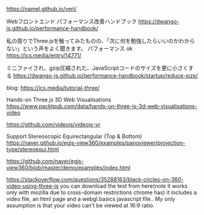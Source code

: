 https://namel.github.io/veri/



Webフロントエンド パフォーマンス改善ハンドブック
https://dwango-js.github.io/performance-handbook/

私の周りでThree.jsを触ってみたものの、「次に何を勉強したらいいのかわからない」という声をよく聞きます。
パフォーマンス ok
https://ics.media/entry/14771/

ミニファイされ、gzip圧縮された、JavaScriptコードのサイズを更に小さくする
https://dwango-js.github.io/performance-handbook/startup/reduce-size/

blog:
https://ics.media/tutorial-three/

Hands-on Three.js 3D Web Visualisations 
https://www.packtpub.com/data/hands-on-three-js-3d-web-visualisations-video

https://github.com/videojs/videojs-vr

Support Stereoscopic Equirectangular (Top & Bottom)
https://naver.github.io/egjs-view360/examples/panoviewer/projection-type/stereoequi.html

https://github.com/naver/egjs-view360/blob/master/demo/examples/index.html


https://stackoverflow.com/questions/35288163/black-circles-on-360-video-using-three-js
you can download the test from here(note it works only with mozilla due to cross-domain restrictions chrome has) it includes a video file, an html page and a webgl.basics javascript file.. My only assumption is that your video can't be viewed at 16:9 ratio.
